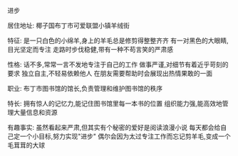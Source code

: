进步

居住地址: 椰子国布丁市可爱联盟小镇羊绒街

特征: 是一只白色的小绵羊,身上的羊毛总是修剪得整整齐齐 有一对黑色的大眼睛,目光坚定而专注 走路时步伐稳健,带有一种不苟言笑的严肃感

性格: 话不多,常常一言不发地专注于自己的工作 做事严谨,对细节有着近乎苛刻的要求 独立自主,不轻易依赖他人 在朋友需要帮助时会展现出热情果敢的一面

职业: 布丁市图书馆的馆长,负责管理和维护图书馆的秩序

特长: 拥有惊人的记忆力,能记住图书馆里每一本书的位置 组织能力强,能高效地管理大量信息和资源

有趣事实: 虽然看起来严肃,但其实有个秘密的爱好是阅读浪漫小说 每天都会给自己定一个小目标,努力实现"进步" 偶尔会因为太过专注工作而忘记剪羊毛,变成一个毛茸茸的大球

